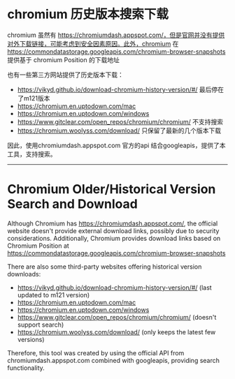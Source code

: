 # chromium 历史版本搜索下载

chromium 虽然有 https://chromiumdash.appspot.com/，但是官网并没有提供对外下载链接，可能考虑到安全因素原因。此外，chromium 在 https://commondatastorage.googleapis.com/chromium-browser-snapshots 提供基于 chromium Position 的下载地址

也有一些第三方网站提供了历史版本下载：
- https://vikyd.github.io/download-chromium-history-version/#/ 最后停在了m121版本
- https://chromium.en.uptodown.com/mac
- https://chromium.en.uptodown.com/windows
- https://www.gitclear.com/open_repos/chromium/chromium/ 不支持搜索
- https://chromium.woolyss.com/download/ 只保留了最新的几个版本下载


因此，使用chromiumdash.appspot.com 官方的api 结合googleapis，提供了本工具，支持搜索。

---

# Chromium Older/Historical Version Search and Download

Although Chromium has https://chromiumdash.appspot.com/, the official website doesn't provide external download links, possibly due to security considerations. Additionally, Chromium provides download links based on Chromium Position at https://commondatastorage.googleapis.com/chromium-browser-snapshots

There are also some third-party websites offering historical version downloads:
- https://vikyd.github.io/download-chromium-history-version/#/ (last updated to m121 version)
- https://chromium.en.uptodown.com/mac
- https://chromium.en.uptodown.com/windows
- https://www.gitclear.com/open_repos/chromium/chromium/ (doesn't support search)
- https://chromium.woolyss.com/download/ (only keeps the latest few versions)


Therefore, this tool was created by using the official API from chromiumdash.appspot.com combined with googleapis, providing search functionality.